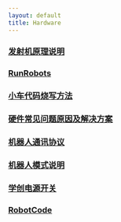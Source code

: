 ```yaml
---
layout: default 
title: Hardware
---
```

### [发射机原理说明](发射机原理说明.md)
### [RunRobots](RunRobots.md)
### [小车代码烧写方法](小车代码烧写方法.md)
### [硬件常见问题原因及解决方案](硬件常见问题原因及解决方案.md)
### [机器人通讯协议](机器人通讯协议.md)
### [机器人模式说明](机器人模式说明.md)
### [学创电源开关](学创电源开关.md)
### [RobotCode](RobotCode.md)
